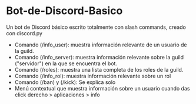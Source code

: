 # Bot-de-Discord-Basico
Un bot de Discord básico escrito totalmente con slash commands, creado con discord.py 

- Comando (/info_user): muestra información relevante de un usuario de la guild.
- Comando (/info_server): muestra información relevante sobre la guild ("servidor") en la que se encuentra el bot.
- Comando (/roles): muestra una lista completa de los roles de la guild.
- Comando (/info_rol): muestra información relevante sobre un rol
- Comando (/ban) y (/kick): Se explica solo
- Menú contextual que muestra información sobre un usuario cuando das click derecho > aplicaciones > info 
